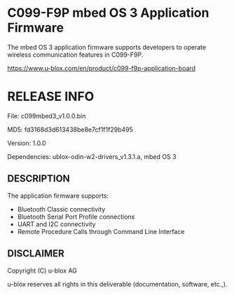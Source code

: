 # C099-F9P mbed OS 3 Application Firmware
The mbed OS 3 application firmware supports developers to operate wireless communication features in C099-F9P.

https://www.u-blox.com/en/product/c099-f9p-application-board

# RELEASE INFO
File: c099mbed3_v1.0.0.bin

MD5: fd3168d3d613438be8e7cf1f1f29b495

Version: 1.0.0

Dependencies: ublox-odin-w2-drivers_v1.3.1.a, mbed OS 3

## DESCRIPTION
The application firmware supports:

- Bluetooth Classic connectivity 
- Bluetooth Serial Port Profile connections
- UART and I2C connectivity
- Remote Procedure Calls through Command Line Interface

## DISCLAIMER
Copyright (C) u-blox AG

u-blox reserves all rights in this deliverable (documentation, software, etc.,).
